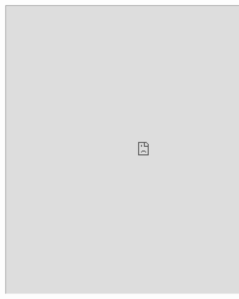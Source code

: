 <iframe
height = 900
width = 900
padding = 0 0
margins = 0 0
src="https://leagueoflegends.fandom.com/wiki/Vi/LoL"></iframe>